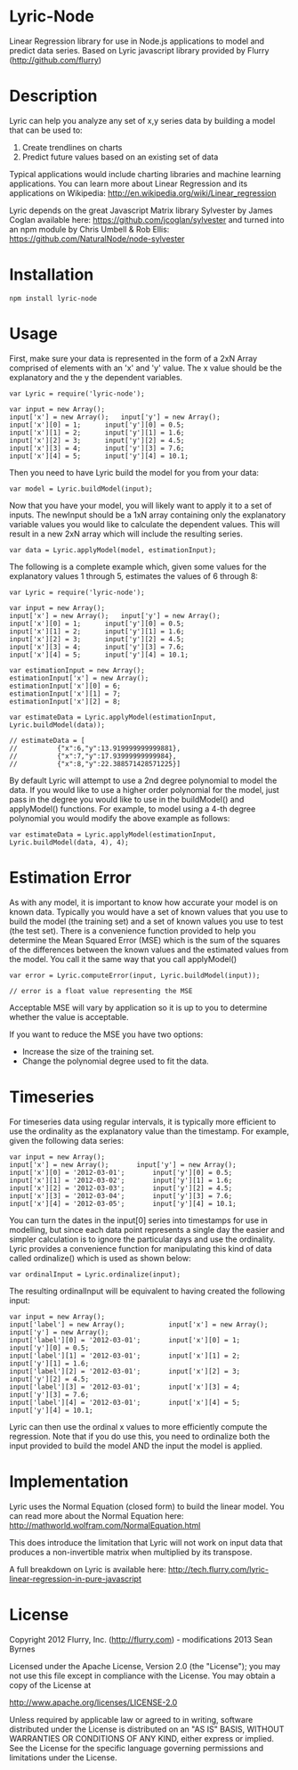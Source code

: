 Lyric-Node
=====

Linear Regression library for use in Node.js applications to model and predict data series.
Based on Lyric javascript library provided by Flurry (http://github.com/flurry)

Description
=====

Lyric can help you analyze any set of x,y series data by building a model that can be used to:
 1. Create trendlines on charts
 2. Predict future values based on an existing set of data

Typical applications would include charting libraries and machine learning applications. 
You can learn more about Linear Regression and its applications on Wikipedia: http://en.wikipedia.org/wiki/Linear_regression

Lyric depends on the great Javascript Matrix library Sylvester by James Coglan available here: 
https://github.com/jcoglan/sylvester and turned into an npm module by Chris Umbell & Rob Ellis:
https://github.com/NaturalNode/node-sylvester

Installation
=====
    npm install lyric-node

Usage
=====	
First, make sure your data is represented in the form of a 2xN Array comprised of elements with an 'x' and 'y' value. The x value should be the explanatory and the y the dependent variables.
<!-- language: lang-js -->
	var Lyric = require('lyric-node');
	
	var input = new Array();
	input['x'] = new Array();	input['y'] = new Array();
	input['x'][0] = 1;		input['y'][0] = 0.5;
	input['x'][1] = 2;		input['y'][1] = 1.6;	
	input['x'][2] = 3;		input['y'][2] = 4.5;
	input['x'][3] = 4;		input['y'][3] = 7.6;
	input['x'][4] = 5;		input['y'][4] = 10.1;
	
Then you need to have Lyric build the model for you from your data:
<!-- language: lang-js -->
	var model = Lyric.buildModel(input);

Now that you have your model, you will likely want to apply it to a set of inputs. The newInput should be a 1xN array containing only the explanatory variable values you would like to calculate the dependent values. This will result in a new 2xN array which will include the resulting series. 
<!-- language: lang-js -->
	var data = Lyric.applyModel(model, estimationInput);

The following is a complete example which, given some values for the explanatory values 1 through 5, estimates the values of 6 through 8:
<!-- language: lang-js -->
	var Lyric = require('lyric-node');
	
	var input = new Array();
	input['x'] = new Array();	input['y'] = new Array();
	input['x'][0] = 1;		input['y'][0] = 0.5;
	input['x'][1] = 2;		input['y'][1] = 1.6;	
	input['x'][2] = 3;		input['y'][2] = 4.5;
	input['x'][3] = 4;		input['y'][3] = 7.6;
	input['x'][4] = 5;		input['y'][4] = 10.1;
	
	var estimationInput = new Array();
	estimationInput['x'] = new Array();	
	estimationInput['x'][0] = 6;
	estimationInput['x'][1] = 7;
	estimationInput['x'][2] = 8;

	var estimateData = Lyric.applyModel(estimationInput, Lyric.buildModel(data));
	
	// estimateData = [ 
	//		    {"x":6,"y":13.919999999999881},
	//		    {"x":7,"y":17.93999999999984},
	//		    {"x":8,"y":22.388571428571225}]
	
By default Lyric will attempt to use a 2nd degree polynomial to model the data. If you would like to use a higher order polynomial for the model, just pass in the degree you would like to use in the buildModel() and applyModel() functions. 
For example, to model using a 4-th degree polynomial you would modify the above example as follows:
<!-- language: lang-js -->
	var estimateData = Lyric.applyModel(estimationInput, Lyric.buildModel(data, 4), 4);
	
Estimation Error
=====	
As with any model, it is important to know how accurate your model is on known data. Typically you would have a set of known values that you use to build the model (the training set) and a set of known values you use to test (the test set). 
There is a convenience function provided to help you determine the Mean Squared Error (MSE) which is the sum of the squares of the differences between the known values and the estimated values from the model. You call it the same way that you call applyModel()

<!-- language: lang-js -->
	var error = Lyric.computeError(input, Lyric.buildModel(input));
	
	// error is a float value representing the MSE
	
Acceptable MSE will vary by application so it is up to you to determine whether the value is acceptable. 

If you want to reduce the MSE you have two options:
 * Increase the size of the training set.
 * Change the polynomial degree used to fit the data.
	
Timeseries
=====
For timeseries data using regular intervals, it is typically more efficient to use the ordinality as the explanatory value than the timestamp. For example, given the following data series:
<!-- language: lang-js -->
	var input = new Array();
	input['x'] = new Array();		input['y'] = new Array();
	input['x'][0] = '2012-03-01';		input['y'][0] = 0.5;
	input['x'][1] = '2012-03-02';		input['y'][1] = 1.6;	
	input['x'][2] = '2012-03-03';		input['y'][2] = 4.5;
	input['x'][3] = '2012-03-04';		input['y'][3] = 7.6;
	input['x'][4] = '2012-03-05';		input['y'][4] = 10.1;
	
You can turn the dates in the input[0] series into timestamps for use in modelling, but since each data point represents a single day the easier and simpler calculation is to ignore the particular days and use the ordinality. Lyric provides a convenience function for manipulating this kind of data called ordinalize() which is used as shown below:
<!-- language: lang-js -->
	var ordinalInput = Lyric.ordinalize(input);
	
The resulting ordinalInput will be equivalent to having created the following input:
<!-- language: lang-js -->
	var input = new Array();
	input['label'] = new Array(); 			input['x'] = new Array();	input['y'] = new Array();
	input['label'][0] = '2012-03-01';		input['x'][0] = 1;		input['y'][0] = 0.5;
	input['label'][1] = '2012-03-01';		input['x'][1] = 2;		input['y'][1] = 1.6;	
	input['label'][2] = '2012-03-01';		input['x'][2] = 3;		input['y'][2] = 4.5;
	input['label'][3] = '2012-03-01';		input['x'][3] = 4;		input['y'][3] = 7.6;
	input['label'][4] = '2012-03-01';		input['x'][4] = 5;		input['y'][4] = 10.1;
	
Lyric can then use the ordinal x values to more efficiently compute the regression. Note that if you do use this, you need to ordinalize both the input provided to build the model AND the input the model is applied.
	
Implementation
=====
Lyric uses the Normal Equation (closed form) to build the linear model. You can read more about the Normal Equation here:
http://mathworld.wolfram.com/NormalEquation.html

This does introduce the limitation that Lyric will not work on input data that produces a non-invertible matrix when multiplied by its transpose. 

A full breakdown on Lyric is available here: http://tech.flurry.com/lyric-linear-regression-in-pure-javascript

License 
=====
Copyright 2012 Flurry, Inc. (http://flurry.com) - modifications 2013 Sean Byrnes

Licensed under the Apache License, Version 2.0 (the "License"); you may not use this file except in compliance with the License.
You may obtain a copy of the License at

http://www.apache.org/licenses/LICENSE-2.0

Unless required by applicable law or agreed to in writing, software distributed under the License is distributed on an "AS IS" BASIS, WITHOUT WARRANTIES OR CONDITIONS OF ANY KIND, either express or implied. See the License for the specific language governing permissions and limitations under the License.